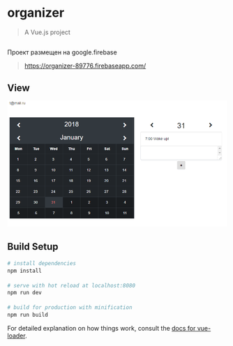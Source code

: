 # organizer

> A Vue.js project

##
Проект размещен на google.firebase 
> https://organizer-89776.firebaseapp.com/

## View

![Screenshot](Organizer.png)

## Build Setup

``` bash
# install dependencies
npm install

# serve with hot reload at localhost:8080
npm run dev

# build for production with minification
npm run build
```

For detailed explanation on how things work, consult the [docs for vue-loader](http://vuejs.github.io/vue-loader).

